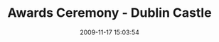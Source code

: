 ---
id: 72157637869359416
title: Awards Ceremony - Dublin Castle
cover: https://farm6.staticflickr.com/5529/10959791363_84e7069578_q.jpg
date: 2009-11-17 15:03:54
photos:
  - thumbnail: https://farm6.staticflickr.com/5529/10959791363_84e7069578_q.jpg
    original: https://farm6.staticflickr.com/5529/10959791363_0e34295067_o.jpg
    title: Awards-Ceremony-2009-Dublin-Castle-001
  - thumbnail: https://farm6.staticflickr.com/5538/10959791883_7d68af9100_q.jpg
    original: https://farm6.staticflickr.com/5538/10959791883_4cb1d61047_o.jpg
    title: Awards-Ceremony-2009-Dublin-Castle-003
  - thumbnail: https://farm4.staticflickr.com/3685/10959792223_268b74fdc5_q.jpg
    original: https://farm4.staticflickr.com/3685/10959792223_c9b82a31cd_o.jpg
    title: Awards-Ceremony-2009-Dublin-Castle-004
  - thumbnail: https://farm4.staticflickr.com/3798/10959792353_b1ef8fd30f_q.jpg
    original: https://farm4.staticflickr.com/3798/10959792353_4e461ca37a_o.jpg
    title: Awards-Ceremony-2009-Dublin-Castle-005
  - thumbnail: https://farm4.staticflickr.com/3743/10959561915_3e0f5ea59e_q.jpg
    original: https://farm4.staticflickr.com/3743/10959561915_30ebafb328_o.jpg
    title: Awards-Ceremony-2009-Dublin-Castle-006
  - thumbnail: https://farm6.staticflickr.com/5532/10959643496_dbf6b95a70_q.jpg
    original: https://farm6.staticflickr.com/5532/10959643496_c4a7caa084_o.jpg
    title: Awards-Ceremony-2009-Dublin-Castle-007
  - thumbnail: https://farm3.staticflickr.com/2810/10959643836_ba870a26cb_q.jpg
    original: https://farm3.staticflickr.com/2810/10959643836_160a462623_o.jpg
    title: Awards-Ceremony-2009-Dublin-Castle-008
  - thumbnail: https://farm8.staticflickr.com/7417/10959794163_85b0b3eda7_q.jpg
    original: https://farm8.staticflickr.com/7417/10959794163_e381d2fcfa_o.jpg
    title: Awards-Ceremony-2009-Dublin-Castle-009
  - thumbnail: https://farm6.staticflickr.com/5539/10959644886_f017e2221d_q.jpg
    original: https://farm6.staticflickr.com/5539/10959644886_6570fe328f_o.jpg
    title: Awards-Ceremony-2009-Dublin-Castle-011
  - thumbnail: https://farm8.staticflickr.com/7364/10959738364_3a9d946661_q.jpg
    original: https://farm8.staticflickr.com/7364/10959738364_4fb3c58b27_o.jpg
    title: Awards-Ceremony-2009-Dublin-Castle-012
  - thumbnail: https://farm3.staticflickr.com/2853/10959564365_dbecdb387b_q.jpg
    original: https://farm3.staticflickr.com/2853/10959564365_a8bfe23ddb_o.jpg
    title: Awards-Ceremony-2009-Dublin-Castle-013
  - thumbnail: https://farm8.staticflickr.com/7444/10959739244_617f0a524c_q.jpg
    original: https://farm8.staticflickr.com/7444/10959739244_fa67708a7e_o.jpg
    title: Awards-Ceremony-2009-Dublin-Castle-015
  - thumbnail: https://farm4.staticflickr.com/3694/10959739344_fd6e7ea4af_q.jpg
    original: https://farm4.staticflickr.com/3694/10959739344_873178e235_o.jpg
    title: Awards-Ceremony-2009-Dublin-Castle-016
  - thumbnail: https://farm4.staticflickr.com/3770/10959795963_2e3c925b0e_q.jpg
    original: https://farm4.staticflickr.com/3770/10959795963_1dfa0e27f3_o.jpg
    title: Awards-Ceremony-2009-Dublin-Castle-017
  - thumbnail: https://farm4.staticflickr.com/3671/10959646776_e1ee290e22_q.jpg
    original: https://farm4.staticflickr.com/3671/10959646776_26023b18a4_o.jpg
    title: Awards-Ceremony-2009-Dublin-Castle-018
  - thumbnail: https://farm4.staticflickr.com/3796/10959565815_dc9ba4f2a7_q.jpg
    original: https://farm4.staticflickr.com/3796/10959565815_ffe29103a4_o.jpg
    title: Awards-Ceremony-2009-Dublin-Castle-019
  - thumbnail: https://farm6.staticflickr.com/5496/10959566255_2aa2676784_q.jpg
    original: https://farm6.staticflickr.com/5496/10959566255_51d8221010_o.jpg
    title: Awards-Ceremony-2009-Dublin-Castle-020
  - thumbnail: https://farm4.staticflickr.com/3752/10959566765_deb2a89b55_q.jpg
    original: https://farm4.staticflickr.com/3752/10959566765_4b993cc1f3_o.jpg
    title: Awards-Ceremony-2009-Dublin-Castle-021
  - thumbnail: https://farm4.staticflickr.com/3672/10959648896_f9daf8f372_q.jpg
    original: https://farm4.staticflickr.com/3672/10959648896_ed7e1ea24b_o.jpg
    title: Awards-Ceremony-2009-Dublin-Castle-022
  - thumbnail: https://farm4.staticflickr.com/3763/10959649416_1853705285_q.jpg
    original: https://farm4.staticflickr.com/3763/10959649416_9586d98f01_o.jpg
    title: Awards-Ceremony-2009-Dublin-Castle-023
  - thumbnail: https://farm3.staticflickr.com/2882/10959649616_86f330c53f_q.jpg
    original: https://farm3.staticflickr.com/2882/10959649616_2bd34b1bed_o.jpg
    title: Awards-Ceremony-2009-Dublin-Castle-024
  - thumbnail: https://farm3.staticflickr.com/2836/10959742914_350a8b7d47_q.jpg
    original: https://farm3.staticflickr.com/2836/10959742914_076f4cc720_o.jpg
    title: Awards-Ceremony-2009-Dublin-Castle-025
  - thumbnail: https://farm4.staticflickr.com/3777/10959568905_e16d4aa572_q.jpg
    original: https://farm4.staticflickr.com/3777/10959568905_c88af6806f_o.jpg
    title: Awards-Ceremony-2009-Dublin-Castle-026
  - thumbnail: https://farm4.staticflickr.com/3736/10959800423_0a347abb95_q.jpg
    original: https://farm4.staticflickr.com/3736/10959800423_f050fbc910_o.jpg
    title: Awards-Ceremony-2009-Dublin-Castle-027
  - thumbnail: https://farm8.staticflickr.com/7337/10959801013_4f5815d08b_q.jpg
    original: https://farm8.staticflickr.com/7337/10959801013_1f2c7ed3c0_o.jpg
    title: Awards-Ceremony-2009-Dublin-Castle-028
  - thumbnail: https://farm8.staticflickr.com/7444/10959637066_3261800c01_q.jpg
    original: https://farm8.staticflickr.com/7444/10959637066_8498498e89_o.jpg
    title: Awards-Ceremony-2009-Dublin-Castle-029
  - thumbnail: https://farm4.staticflickr.com/3680/10959801443_0a59a24a60_q.jpg
    original: https://farm4.staticflickr.com/3680/10959801443_dd10c39f78_o.jpg
    title: Awards-Ceremony-2009-Dublin-Castle-030
  - thumbnail: https://farm6.staticflickr.com/5540/10959570925_c71b8f6443_q.jpg
    original: https://farm6.staticflickr.com/5540/10959570925_8aa6c0f271_o.jpg
    title: Awards-Ceremony-2009-Dublin-Castle-031
  - thumbnail: https://farm3.staticflickr.com/2825/10959571135_ea9096d0b6_q.jpg
    original: https://farm3.staticflickr.com/2825/10959571135_ffacd7c672_o.jpg
    title: Awards-Ceremony-2009-Dublin-Castle-033
  - thumbnail: https://farm3.staticflickr.com/2811/10959802503_96c4a88e3b_q.jpg
    original: https://farm3.staticflickr.com/2811/10959802503_a89155cc1f_o.jpg
    title: Awards-Ceremony-2009-Dublin-Castle-035
  - thumbnail: https://farm3.staticflickr.com/2810/10959803043_44dabf10f3_q.jpg
    original: https://farm3.staticflickr.com/2810/10959803043_aaa7e4be42_o.jpg
    title: Awards-Ceremony-2009-Dublin-Castle-039
  - thumbnail: https://farm3.staticflickr.com/2824/10959803693_4ae5de813a_q.jpg
    original: https://farm3.staticflickr.com/2824/10959803693_5d2b266b06_o.jpg
    title: Awards-Ceremony-2009-Dublin-Castle-040
  - thumbnail: https://farm3.staticflickr.com/2836/10959654626_024c3b90ec_q.jpg
    original: https://farm3.staticflickr.com/2836/10959654626_419b24fe9e_o.jpg
    title: Awards-Ceremony-2009-Dublin-Castle-041
  - thumbnail: https://farm4.staticflickr.com/3741/10959573595_ef9776a76e_q.jpg
    original: https://farm4.staticflickr.com/3741/10959573595_dba778a4c4_o.jpg
    title: Awards-Ceremony-2009-Dublin-Castle-042
  - thumbnail: https://farm6.staticflickr.com/5473/10959804813_29166a8556_q.jpg
    original: https://farm6.staticflickr.com/5473/10959804813_13e3e89249_o.jpg
    title: Awards-Ceremony-2009-Dublin-Castle-043
  - thumbnail: https://farm3.staticflickr.com/2862/10959655886_8522fceec0_q.jpg
    original: https://farm3.staticflickr.com/2862/10959655886_e5bd1928a6_o.jpg
    title: Awards-Ceremony-2009-Dublin-Castle-044
  - thumbnail: https://farm6.staticflickr.com/5537/10959805703_0243a948b9_q.jpg
    original: https://farm6.staticflickr.com/5537/10959805703_1da0e39002_o.jpg
    title: Awards-Ceremony-2009-Dublin-Castle-048
  - thumbnail: https://farm4.staticflickr.com/3817/10959748924_935fde1273_q.jpg
    original: https://farm4.staticflickr.com/3817/10959748924_7d9c654a0f_o.jpg
    title: Awards-Ceremony-2009-Dublin-Castle-049
  - thumbnail: https://farm8.staticflickr.com/7445/10959806073_bb2a34b391_q.jpg
    original: https://farm8.staticflickr.com/7445/10959806073_3985c120fa_o.jpg
    title: Awards-Ceremony-2009-Dublin-Castle-051
  - thumbnail: https://farm4.staticflickr.com/3684/10959575755_9f02b553b7_q.jpg
    original: https://farm4.staticflickr.com/3684/10959575755_288d7e7e66_o.jpg
    title: Awards-Ceremony-2009-Dublin-Castle-052
  - thumbnail: https://farm6.staticflickr.com/5521/10959576275_49da621a27_q.jpg
    original: https://farm6.staticflickr.com/5521/10959576275_fd6d7c4502_o.jpg
    title: Awards-Ceremony-2009-Dublin-Castle-053
  - thumbnail: https://farm4.staticflickr.com/3692/10959807143_dbab208c1f_q.jpg
    original: https://farm4.staticflickr.com/3692/10959807143_b813e8bc27_o.jpg
    title: Awards-Ceremony-2009-Dublin-Castle-054
  - thumbnail: https://farm4.staticflickr.com/3684/10959658496_c583661fe4_q.jpg
    original: https://farm4.staticflickr.com/3684/10959658496_9ca3d500d1_o.jpg
    title: Awards-Ceremony-2009-Dublin-Castle-057
  - thumbnail: https://farm8.staticflickr.com/7372/10959808103_7e234a84d3_q.jpg
    original: https://farm8.staticflickr.com/7372/10959808103_aed045b154_o.jpg
    title: Awards-Ceremony-2009-Dublin-Castle-058
  - thumbnail: https://farm8.staticflickr.com/7399/10959751644_b9b1bb8d8b_q.jpg
    original: https://farm8.staticflickr.com/7399/10959751644_8900f19169_o.jpg
    title: Awards-Ceremony-2009-Dublin-Castle-060
  - thumbnail: https://farm3.staticflickr.com/2854/10959659396_1085953ccc_q.jpg
    original: https://farm3.staticflickr.com/2854/10959659396_145f00212c_o.jpg
    title: Awards-Ceremony-2009-Dublin-Castle-061
  - thumbnail: https://farm6.staticflickr.com/5496/10959578215_5e2c33a30e_q.jpg
    original: https://farm6.staticflickr.com/5496/10959578215_b75a8641d6_o.jpg
    title: Awards-Ceremony-2009-Dublin-Castle-062
  - thumbnail: https://farm6.staticflickr.com/5526/10959752574_f29840f2f6_q.jpg
    original: https://farm6.staticflickr.com/5526/10959752574_1845b41545_o.jpg
    title: Awards-Ceremony-2009-Dublin-Castle-064
  - thumbnail: https://farm6.staticflickr.com/5549/10959578725_a4e6332fba_q.jpg
    original: https://farm6.staticflickr.com/5549/10959578725_6abbf2aa42_o.jpg
    title: Awards-Ceremony-2009-Dublin-Castle-066
  - thumbnail: https://farm4.staticflickr.com/3706/10959660576_1f27950e2b_q.jpg
    original: https://farm4.staticflickr.com/3706/10959660576_45729a260e_o.jpg
    title: Awards-Ceremony-2009-Dublin-Castle-067
  - thumbnail: https://farm4.staticflickr.com/3752/10959660646_3f7968d958_q.jpg
    original: https://farm4.staticflickr.com/3752/10959660646_8853ae6572_o.jpg
    title: Awards-Ceremony-2009-Dublin-Castle-068
  - thumbnail: https://farm6.staticflickr.com/5532/10959579335_ab010ea432_q.jpg
    original: https://farm6.staticflickr.com/5532/10959579335_e8c11ab2b4_o.jpg
    title: Awards-Ceremony-2009-Dublin-Castle-069
  - thumbnail: https://farm4.staticflickr.com/3813/10959579455_a3f7c56dac_q.jpg
    original: https://farm4.staticflickr.com/3813/10959579455_92b4f467c0_o.jpg
    title: Awards-Ceremony-2009-Dublin-Castle-071
  - thumbnail: https://farm6.staticflickr.com/5525/10959753614_54f514e368_q.jpg
    original: https://farm6.staticflickr.com/5525/10959753614_3fe93f0c25_o.jpg
    title: Awards-Ceremony-2009-Dublin-Castle-072
  - thumbnail: https://farm4.staticflickr.com/3815/10959661536_a8fe280f94_q.jpg
    original: https://farm4.staticflickr.com/3815/10959661536_e9075ceae8_o.jpg
    title: Awards-Ceremony-2009-Dublin-Castle-073
  - thumbnail: https://farm8.staticflickr.com/7355/10959661996_79e322cca0_q.jpg
    original: https://farm8.staticflickr.com/7355/10959661996_b0c980abc3_o.jpg
    title: Awards-Ceremony-2009-Dublin-Castle-074
  - thumbnail: https://farm3.staticflickr.com/2824/10959581125_b43683975a_q.jpg
    original: https://farm3.staticflickr.com/2824/10959581125_ff0f167bc7_o.jpg
    title: Awards-Ceremony-2009-Dublin-Castle-075
  - thumbnail: https://farm8.staticflickr.com/7329/10959581585_8f0f6dac33_q.jpg
    original: https://farm8.staticflickr.com/7329/10959581585_b0e1961abb_o.jpg
    title: Awards-Ceremony-2009-Dublin-Castle-076
  - thumbnail: https://farm4.staticflickr.com/3789/10959663606_ae34df7db3_q.jpg
    original: https://farm4.staticflickr.com/3789/10959663606_4a5c81acb6_o.jpg
    title: Awards-Ceremony-2009-Dublin-Castle-077
  - thumbnail: https://farm8.staticflickr.com/7339/10959786953_35168baa6f_q.jpg
    original: https://farm8.staticflickr.com/7339/10959786953_8db5331224_o.jpg
    title: Awards-Ceremony-2009-Dublin-Castle-079
  - thumbnail: https://farm4.staticflickr.com/3791/10959582675_edd7fd2f36_q.jpg
    original: https://farm4.staticflickr.com/3791/10959582675_459f70874e_o.jpg
    title: Awards-Ceremony-2009-Dublin-Castle-082
  - thumbnail: https://farm4.staticflickr.com/3805/10959756844_fd31acb1c2_q.jpg
    original: https://farm4.staticflickr.com/3805/10959756844_10e17b4f2c_o.jpg
    title: Awards-Ceremony-2009-Dublin-Castle-083
  - thumbnail: https://farm4.staticflickr.com/3733/10959813983_fdffbd3272_q.jpg
    original: https://farm4.staticflickr.com/3733/10959813983_fe44d77e39_o.jpg
    title: Awards-Ceremony-2009-Dublin-Castle-085
  - thumbnail: https://farm4.staticflickr.com/3775/10959757554_ced045fd5f_q.jpg
    original: https://farm4.staticflickr.com/3775/10959757554_61ea3c3218_o.jpg
    title: Awards-Ceremony-2009-Dublin-Castle-086
  - thumbnail: https://farm6.staticflickr.com/5473/10959665126_016f27c501_q.jpg
    original: https://farm6.staticflickr.com/5473/10959665126_e39a189816_o.jpg
    title: Awards-Ceremony-2009-Dublin-Castle-087
  - thumbnail: https://farm3.staticflickr.com/2889/10959758234_5294c61d59_q.jpg
    original: https://farm3.staticflickr.com/2889/10959758234_c16670d828_o.jpg
    title: Awards-Ceremony-2009-Dublin-Castle-089
  - thumbnail: https://farm3.staticflickr.com/2871/10959584645_0aca6aaa34_q.jpg
    original: https://farm3.staticflickr.com/2871/10959584645_864a6a1406_o.jpg
    title: Awards-Ceremony-2009-Dublin-Castle-091
  - thumbnail: https://farm6.staticflickr.com/5527/10959665996_462bfe664e_q.jpg
    original: https://farm6.staticflickr.com/5527/10959665996_7ded139556_o.jpg
    title: Awards-Ceremony-2009-Dublin-Castle-095
  - thumbnail: https://farm3.staticflickr.com/2824/10959816003_cf320f026c_q.jpg
    original: https://farm3.staticflickr.com/2824/10959816003_b859e06eea_o.jpg
    title: Awards-Ceremony-2009-Dublin-Castle-099
  - thumbnail: https://farm4.staticflickr.com/3807/10959760164_bac4c95079_q.jpg
    original: https://farm4.staticflickr.com/3807/10959760164_bcb30363a6_o.jpg
    title: Awards-Ceremony-2009-Dublin-Castle-101
  - thumbnail: https://farm4.staticflickr.com/3681/10959667176_83e1be701d_q.jpg
    original: https://farm4.staticflickr.com/3681/10959667176_d643dc0acb_o.jpg
    title: Awards-Ceremony-2009-Dublin-Castle-103
  - thumbnail: https://farm8.staticflickr.com/7396/10959760904_7728b5f577_q.jpg
    original: https://farm8.staticflickr.com/7396/10959760904_199a10225e_o.jpg
    title: Awards-Ceremony-2009-Dublin-Castle-104
  - thumbnail: https://farm6.staticflickr.com/5476/10959560145_63ba22a65b_q.jpg
    original: https://farm6.staticflickr.com/5476/10959560145_224f5d2a78_o.jpg
    title: Awards-Ceremony-2009-Dublin-Castle-105
  - thumbnail: https://farm8.staticflickr.com/7452/10959734254_9d882748d8_q.jpg
    original: https://farm8.staticflickr.com/7452/10959734254_5c67fd7df5_o.jpg
    title: Awards-Ceremony-2009-Dublin-Castle-106
  - thumbnail: https://farm6.staticflickr.com/5517/10959640726_0d4bf3f888_q.jpg
    original: https://farm6.staticflickr.com/5517/10959640726_9d5a47091a_o.jpg
    title: Awards-Ceremony-2009-Dublin-Castle-107
  - thumbnail: https://farm8.staticflickr.com/7318/10959558865_a799a2294d_q.jpg
    original: https://farm8.staticflickr.com/7318/10959558865_09915884e9_o.jpg
    title: Awards-Ceremony-2009-Dublin-Castle-108
  - thumbnail: https://farm8.staticflickr.com/7394/10959558615_a7d958dd0f_q.jpg
    original: https://farm8.staticflickr.com/7394/10959558615_160c2e8df9_o.jpg
    title: Awards-Ceremony-2009-Dublin-Castle-109
  - thumbnail: https://farm4.staticflickr.com/3674/10959789603_b4895bb60b_q.jpg
    original: https://farm4.staticflickr.com/3674/10959789603_7373edc248_o.jpg
    title: Awards-Ceremony-2009-Dublin-Castle-112
  - thumbnail: https://farm6.staticflickr.com/5501/10959557855_6feaa1ddcb_q.jpg
    original: https://farm6.staticflickr.com/5501/10959557855_c5b1b5ed6c_o.jpg
    title: Awards-Ceremony-2009-Dublin-Castle-113
  - thumbnail: https://farm6.staticflickr.com/5501/10959788693_760b913b08_q.jpg
    original: https://farm6.staticflickr.com/5501/10959788693_0e63043f16_o.jpg
    title: Awards-Ceremony-2009-Dublin-Castle-114
  - thumbnail: https://farm6.staticflickr.com/5541/10959556885_b6120fcc97_q.jpg
    original: https://farm6.staticflickr.com/5541/10959556885_9d9bd47f52_o.jpg
    title: Awards-Ceremony-2009-Dublin-Castle-115
  - thumbnail: https://farm6.staticflickr.com/5475/10959556375_36748be75c_q.jpg
    original: https://farm6.staticflickr.com/5475/10959556375_4e40a74dfc_o.jpg
    title: Awards-Ceremony-2009-Dublin-Castle-116
  - thumbnail: https://farm3.staticflickr.com/2833/10959729744_d978ac6a6a_q.jpg
    original: https://farm3.staticflickr.com/2833/10959729744_8fd36c5bf4_o.jpg
    title: Awards-Ceremony-2009-Dublin-Castle-117
---